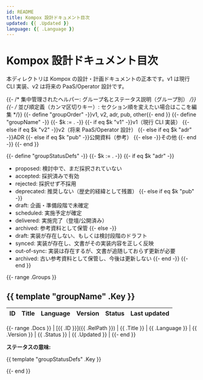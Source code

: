 ```yaml
---
id: README
title: Kompox 設計ドキュメント目次
updated: {{ .Updated }}
language: {{ .Language }}
---
```


# Kompox 設計ドキュメント目次

本ディレクトリは Kompox の設計・計画ドキュメントの正本です。v1 は現行 CLI 実装、v2 は将来の PaaS/Operator 設計です。

{{- /* 集中管理されたヘルパー: グループ名とステータス説明（グループ別） */}}
{{- /* 並び順定義（カンマ区切りキー）: セクション順を変えたい場合はここを編集 */}}
{{- define "groupOrder" -}}v1, v2, adr, pub, other{{- end }}
{{- define "groupName" -}}
	{{- $k := . -}}
	{{- if eq $k "v1" -}}v1（現行 CLI 実装）
	{{- else if eq $k "v2" -}}v2（将来 PaaS/Operator 設計）
	{{- else if eq $k "adr" -}}ADR
	{{- else if eq $k "pub" -}}公開資料（参考）
	{{- else -}}その他
	{{- end -}}
{{- end }}

{{- define "groupStatusDefs" -}}
	{{- $k := . -}}
	{{- if eq $k "adr" -}}
- proposed: 検討中で、まだ採択されていない
- accepted: 採択済みで有効
- rejected: 採択せず不採用
- deprecated: 推奨しない（歴史的経緯として残置）
	{{- else if eq $k "pub" -}}
- draft: 企画・準備段階で未確定
- scheduled: 実施予定が確定
- delivered: 実施完了（登壇/公開済み）
- archived: 参考資料として保管
	{{- else -}}
- draft: 実装が存在しない、もしくは検討段階のドラフト
- synced: 実装が存在し、文書がその実装内容を正しく反映
- out-of-sync: 実装は存在するが、文書が追随しておらず更新が必要
- archived: 古い参考資料として保管し、今後は更新しない
	{{- end -}}
{{- end }}

{{- range .Groups }}

## {{ template "groupName" .Key }}

| ID | Title | Language | Version | Status | Last updated |
|---|---|---|---|---|---|
{{- range .Docs }}
| [{{ .ID }}]({{ .RelPath }}) | {{ .Title }} | {{ .Language }} | {{ .Version }} | {{ .Status }} | {{ .Updated }} |
{{- end }}

**ステータスの意味:**

{{ template "groupStatusDefs" .Key }}

{{- end }}

